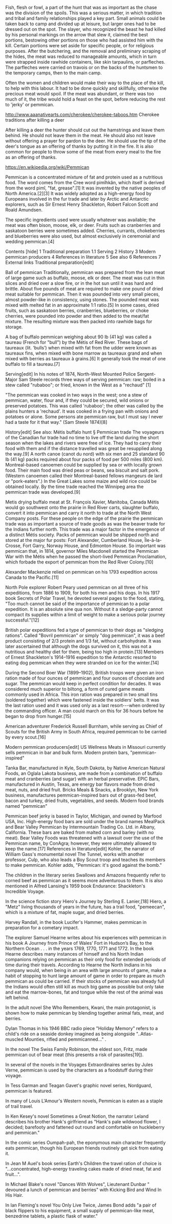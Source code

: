 Fish, flesh or fowl, a part of the hunt that was as important as the chase was the division of the spoils. This was a serious matter, in which tradition and tribal and family relationships played a key part. Small animals could be taken back to camp and divided up at leisure, but larger ones had to be dressed out on the spot. The slayer, who recognized the beast he had killed by his personal markings on the arrow that slew it, claimed the best portions, bestowing other portions on those who had assisted him with the kill. Certain portions were set aside for specific people, or for religious purposes. After the butchering, and the removal and preliminary scraping of the hides, the meat was reduced to manageable amounts, which in turn were strapped inside rawhide containers, like skin tarpaulins, or parfleches. The parfleches were carried on travois or on the backs of the huntsmen to the temporary camps, then to the main camp.

Often the women and children would make their way to the place of the kill, to help with this labour. It had to be done quickly and skillfully, otherwise the precious meat would spoil. If the meat was abundant, or there was too much of it, the tribe would hold a feast on the spot, before reducing the rest to 'jerky' or pemmican.

http://www.aaanativearts.com/cherokee/cherokee-taboos.htm
Cherokee traditions after killing a deer

After killing a deer the hunter should cut out the hamstrings and leave them behind. He should not leave them in the meat. He should also not leave without offering a prayer for pardon to the deer. He should use the tip of the deer's tongue as an offering of thanks by putting it in the fire. It is also common for people to throw some of the meat from every meal to the fire as an offering of thanks.

https://en.wikipedia.org/wiki/Pemmican

Pemmican is a concentrated mixture of fat and protein used as a nutritious food. The word comes from the Cree word pimîhkân, which itself is derived from the word pimî, "fat, grease".[1] It was invented by the native peoples of North America.[2][3] It was widely adopted as a high-energy food by Europeans involved in the fur trade and later by Arctic and Antarctic explorers, such as Sir Ernest Henry Shackleton, Robert Falcon Scott and Roald Amundsen.

The specific ingredients used were usually whatever was available; the meat was often bison, moose, elk, or deer. Fruits such as cranberries and saskatoon berries were sometimes added. Cherries, currants, chokeberries and blueberries were also used, but almost exclusively in ceremonial and wedding pemmican.[4]

Contents  [hide] 
1 Traditional preparation
1.1 Serving
2 History
3 Modern pemmican producers
4 References in literature
5 See also
6 References
7 External links
Traditional preparation[edit]

Ball of pemmican
Traditionally, pemmican was prepared from the lean meat of large game such as buffalo, moose, elk or deer. The meat was cut in thin slices and dried over a slow fire, or in the hot sun until it was hard and brittle. About five pounds of meat are required to make one pound of dried meat suitable for pemmican. Then it was pounded into very small pieces, almost powder-like in consistency, using stones. The pounded meat was mixed with melted fat in an approximate 1:1 ratio.[5] In some cases, dried fruits, such as saskatoon berries, cranberries, blueberries, or choke cherries, were pounded into powder and then added to the meat/fat mixture. The resulting mixture was then packed into rawhide bags for storage.

A bag of buffalo pemmican weighing about 90 lb (41 kg) was called a taureau (French for "bull") by the Métis of Red River. These bags of taureaux (lit. ‘bulls’) when mixed with fat from the udder were known as taureaux fins, when mixed with bone marrow as taureaux grand and when mixed with berries as taureaux à grains.[6] It generally took the meat of one buffalo to fill a taureau.[7]

Serving[edit]
In his notes of 1874, North-West Mounted Police Sergent-Major Sam Steele records three ways of serving pemmican: raw; boiled in a stew called "rubaboo"; or fried, known in the West as a "rechaud" [1]

"The pemmican was cooked in two ways in the west; one a stew of pemmican, water, flour and, if they could be secured, wild onions or preserved potatoes. This was called 'rubaboo'; the other was called by the plains hunters a 'rechaud'. It was cooked in a frying pan with onions and potatoes or alone. Some persons ate pemmican raw, but I must say I never had a taste for it that way." (Sam Steele 1874)[8]

History[edit]
See also: Métis buffalo hunt § Pemmican trade
The voyageurs of the Canadian fur trade had no time to live off the land during the short season when the lakes and rivers were free of ice. They had to carry their food with them and if the distance travelled was great be resupplied along the way.[9] A north canoe (canot du nord) with six men and 25 standard 90 lb (41 kg) packs required about four packs of food per 500 miles (800 km). Montreal-based canoemen could be supplied by sea or with locally grown food. Their main food was dried peas or beans, sea biscuit and salt pork. (Western canoemen called their Montreal-based fellows mangeurs de lard or "pork-eaters".) In the Great Lakes some maize and wild rice could be obtained locally. By the time trade reached the Winnipeg area the pemmican trade was developed.[9]


Metis drying buffalo meat at St. François Xavier, Manitoba, Canada
Métis would go southwest onto the prairie in Red River carts, slaughter buffalo, convert it into pemmican and carry it north to trade at the North West Company posts. For these people on the edge of the prairie the pemmican trade was as important a source of trade goods as was the beaver trade for the Indians further north. This trade was a major factor in the emergence of a distinct Métis society. Packs of pemmican would be shipped north and stored at the major fur posts: Fort Alexander, Cumberland House, Île-à-la-Crosse, Fort Garry, Norway House, and Edmonton House. So important was pemmican that, in 1814, governor Miles Macdonell started the Pemmican War with the Métis when he passed the short-lived Pemmican Proclamation, which forbade the export of pemmican from the Red River Colony.[10]

Alexander Mackenzie relied on pemmican on his 1793 expedition across Canada to the Pacific.[11]

North Pole explorer Robert Peary used pemmican on all three of his expeditions, from 1886 to 1909, for both his men and his dogs. In his 1917 book Secrets of Polar Travel, he devoted several pages to the food, stating, "Too much cannot be said of the importance of pemmican to a polar expedition. It is an absolute sine qua non. Without it a sledge-party cannot compact its supplies within a limit of weight to make a serious polar journey successful."[12]

British polar expeditions fed a type of pemmican to their dogs as "sledging rations". Called "Bovril pemmican" or simply "dog pemmican", it was a beef product consisting of 2/3 protein and 1/3 fat, without carbohydrate. It was later ascertained that although the dogs survived on it, this was not a nutritious and healthy diet for them, being too high in protein.[13] Members of Ernest Shackleton's 1914–1916 expedition to the Antarctic resorted to eating dog pemmican when they were stranded on ice for the winter.[14]

During the Second Boer War (1899–1902), British troops were given an iron ration made of four ounces of pemmican and four ounces of chocolate and sugar. The pemmican would keep in perfect condition for decades. It was considered much superior to biltong, a form of cured game meats commonly used in Africa. This iron ration was prepared in two small tins (soldered together) which were fastened inside the soldiers' belts. It was the last ration used and it was used only as a last resort---when ordered by the commanding officer. A man could march on this for 36 hours before he began to drop from hunger.[15]

American adventurer Frederick Russell Burnham, while serving as Chief of Scouts for the British Army in South Africa, required pemmican to be carried by every scout.[16]

Modern pemmican producers[edit]
US Wellness Meats in Missouri currently sells pemmican in bar and bulk form.
Modern protein bars, "pemmican-inspired"

Tanka Bar, manufactured in Kyle, South Dakota, by Native American Natural Foods, an Oglala Lakota business, are made from a combination of buffalo meat and cranberries (and sugar) with an herbal preservative.
EPIC Bars, manufactured in Austin, Texas, are energy bar flavors made from dried meat, nuts, and dried fruit.
Bricks Meals & Snacks, a Brooklyn, New York business, manufactures pemmican-inspired bars out of grass-fed beef, bacon and turkey, dried fruits, vegetables, and seeds.
Modern food brands named "pemmican"

Pemmican beef jerky is based in Taylor, Michigan, and owned by Marfood USA, Inc.
High-energy food bars are sold under the brand names MealPack and Bear Valley Pemmican by Intermountain Trading Co. Ltd. in Albany, California. These bars are baked from malted corn and barley (with no meat). Bear Valley Foods was threatened with a lawsuit over the use of the Pemmican name, by ConAgra; however, they were ultimately allowed to keep the name.[17]
References in literature[edit]
Kohler, the narrator of William Gass's monumental novel The Tunnel, works with another professor, Culp, who also leads a Boy Scout troop and teaches its members to make pemmican. Kohler adds, "Pemmican: it's good against the bomb."

The children in the literary series Swallows and Amazons frequently refer to corned beef as pemmican as it seems more adventurous to them. It is also mentioned in Alfred Lansing's 1959 book Endurance: Shackleton's Incredible Voyage.

In the science fiction story Hiero's Journey by Sterling E. Lanier,[18] Hiero, a "Metz" living thousands of years in the future, has a trail food, "pemeecan", which is a mixture of fat, maple sugar, and dried berries.

Harvey Randall, in the book Lucifer's Hammer, makes pemmican in preparation for a cometary impact.

The explorer Samuel Hearne writes about his experiences with pemmican in his book A Journey from Prince of Wales’ Fort in Hudson’s Bay, to the Northern Ocean . . . in the years 1769, 1770, 1771 and 1772. In the book Hearne describes many instances of himself and his North Indian companions relying on pemmican as their only food for extended periods of time during their travels. According to Hearne the North Indians in his company would, when being in an area with large amounts of game, make a habit of stopping to hunt large amount of game in order to prepare as much pemmican as could be carried. If their stocks of pemmican was already full the Indians would often still kill as much big game as possible but only take and eat the marrow-bones, fat and tongue while the rest of the animal was left behind.

In the adult novel She Who Remembers, Kwani, the main protagonist, is shown how to make pemmican by blending together animal fats, meat, and berries.

Dylan Thomas in his 1946 BBC radio piece "Holiday Memory" refers to a child's ride on a seaside donkey imagined as being alongside "..Atlas-muscled Mounties, rifled and pemmicanned..." .

In the novel The Swiss Family Robinson, the eldest son, Fritz, made pemmican out of bear meat (this presents a risk of parasites[19]).

In several of the novels in the Voyages Extraordinaires series by Jules Verne, pemmican is used by the characters as a foodstuff during their voyage.

In Tess Garman and Teagan Gavet's graphic novel series, Nordguard, pemmican is featured.

In many of Louis L'Amour's Western novels, Pemmican is eaten as a staple of trail travel.

In Ken Kesey's novel Sometimes a Great Notion, the narrator Leland describes his brother Hank's girlfriend as "Hank's pale wildwood flower, I decided; barefooty and fattened out round and comfortable on huckleberry and pemmican."

In the comic series Oumpah-pah, the eponymous main character frequently eats pemmican, though his European friends routinely get sick from eating it.

In Jean M Auel's book series Earth's Children the travel ration of choice is "...concentrated, high-energy traveling cakes made of dried meat, fat and fruit...".

In Michael Blake's novel "Dances With Wolves", Lieutenant Dunbar " devoured a lunch of pemmican and berries" with Kicking Bird and Wind In His Hair.

In Ian Fleming's novel You Only Live Twice, James Bond adds "a pair of black flippers to his equipment, a small supply of pemmican-like meat, benzedrine tablets, a plastic flask of water."